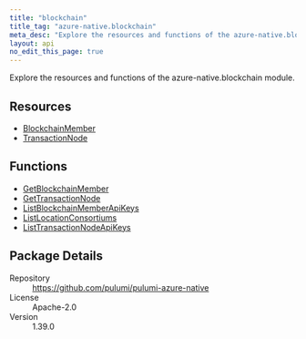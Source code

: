 ```yaml
---
title: "blockchain"
title_tag: "azure-native.blockchain"
meta_desc: "Explore the resources and functions of the azure-native.blockchain module."
layout: api
no_edit_this_page: true
---
```


<!-- WARNING: this file was generated by Pulumi Docs Generator. -->
<!-- Do not edit by hand unless you're certain you know what you are doing! -->

Explore the resources and functions of the azure-native.blockchain module.

<h2 id="resources">Resources</h2>
<ul class="api">
    <li><a href="blockchainmember" title="BlockchainMember"><span class="api-symbol api-symbol--resource"></span>BlockchainMember</a></li>
    <li><a href="transactionnode" title="TransactionNode"><span class="api-symbol api-symbol--resource"></span>TransactionNode</a></li>
</ul>

<h2 id="functions">Functions</h2>
<ul class="api">
    <li><a href="getblockchainmember" title="GetBlockchainMember"><span class="api-symbol api-symbol--function"></span>GetBlockchainMember</a></li>
    <li><a href="gettransactionnode" title="GetTransactionNode"><span class="api-symbol api-symbol--function"></span>GetTransactionNode</a></li>
    <li><a href="listblockchainmemberapikeys" title="ListBlockchainMemberApiKeys"><span class="api-symbol api-symbol--function"></span>ListBlockchainMemberApiKeys</a></li>
    <li><a href="listlocationconsortiums" title="ListLocationConsortiums"><span class="api-symbol api-symbol--function"></span>ListLocationConsortiums</a></li>
    <li><a href="listtransactionnodeapikeys" title="ListTransactionNodeApiKeys"><span class="api-symbol api-symbol--function"></span>ListTransactionNodeApiKeys</a></li>
</ul>

<h2 id="package-details">Package Details</h2>
<dl class="package-details">
	<dt>Repository</dt>
	<dd><a href="https://github.com/pulumi/pulumi-azure-native">https://github.com/pulumi/pulumi-azure-native</a></dd>
	<dt>License</dt>
	<dd>Apache-2.0</dd>
	<dt>Version</dt>
	<dd>1.39.0</dd>
</dl>

